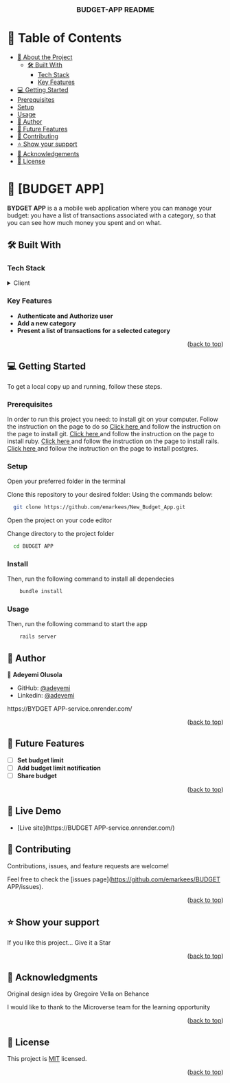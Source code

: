 <a name="readme-top"></a>

<div align="center">
  <h3><b>BUDGET-APP README</b></h3>
</div>

# 📗 Table of Contents

- [📖 About the Project](#about-project)
  - [🛠 Built With](#built-with)
    - [Tech Stack](#tech-stack)
    - [Key Features](#key-features)
- [💻 Getting Started](#getting-started)
- [Prerequisites](#prerequisites)
- [Setup](#setup)
- [Usage](#usage)
- [👥 Author](#author)
- [🔭 Future Features](#future-features)
- [🤝 Contributing](#contributing)
- [⭐️ Show your support](#support)
- [🙏 Acknowledgements](#acknowledgements)
- [📝 License](#license)

# 📖 [BUDGET APP] <a name="about-project"></a>

**BYDGET APP** is a a mobile web application where you can manage your budget: you have a list of transactions associated with a category, so that you can see how much money you spent and on what.

## 🛠 Built With <a name="built-with"></a>

### Tech Stack <a name="tech-stack"></a>

<details>
  <summary>Client</summary>
  <ul>
    <li>Ruby on Rails</li>
  </ul>
</details>

### Key Features <a name="key-features"></a>

- **Authenticate and Authorize user**
- **Add a new category**
- **Present a list of transactions for a selected category**

<p align="right">(<a href="#readme-top">back to top</a>)</p>

## 💻 Getting Started <a name="getting-started"></a>

To get a local copy up and running, follow these steps.

### Prerequisites

In order to run this project you need:
to install git on your computer. Follow the instruction on the page to do so
[Click here ](https://git-scm.com/book/en/v2/Getting-Started-Installing-Git) and follow the instruction on the page to install git.
[Click here ](https://www.ruby-lang.org/en/documentation/installation/) and follow the instruction on the page to install ruby.
[Click here ](https://guides.rubyonrails.org/v5.1/getting_started.html) and follow the instruction on the page to install rails.
[Click here ](https://www.postgresql.org/download/) and follow the instruction on the page to install postgres.

### Setup

Open your preferred folder in the terminal

Clone this repository to your desired folder:
Using the commands below:

```sh
  git clone https://github.com/emarkees/New_Budget_App.git
```

Open the project on your code editor

Change directory to the project folder

```sh
  cd BUDGET APP
```

### Install
Then, run the following command to install all dependecies

```sh
    bundle install
```

### Usage

Then, run the following command to start the app

```sh
    rails server
```

## 👥 Author <a name="author"></a>

👤 **Adeyemi Olusola**

- GitHub: [@adeyemi](https://github.com/emarkees)
- Linkedin: [@adeyemi](https://linkedin.com/in/adeyemi-olusola)

https://BYDGET APP-service.onrender.com/

<p align="right">(<a href="#readme-top">back to top</a>)</p>

## 🔭 Future Features <a name="future-features"></a>

- [ ] **Set budget limit**
- [ ] **Add budget limit notification**
- [ ] **Share budget**

<p align="right">(<a href="#readme-top">back to top</a>)</p>

## 🚀 Live Demo <a name="live-demo"></a>

- [Live site](https://BUDGET APP-service.onrender.com/)

## 🤝 Contributing <a name="contributing"></a>

Contributions, issues, and feature requests are welcome!

Feel free to check the [issues page](https://github.com/emarkees/BUDGET APP/issues).

<p align="right">(<a href="#readme-top">back to top</a>)</p>

## ⭐️ Show your support <a name="support"></a>

If you like this project... Give it a Star

<p align="right">(<a href="#readme-top">back to top</a>)</p>

## 🙏 Acknowledgments <a name="acknowledgements"></a>

Original design idea by Gregoire Vella on Behance

I would like to thank to the Microverse team for the learning opportunity

<p align="right">(<a href="#readme-top">back to top</a>)</p>

## 📝 License <a name="license"></a>

This project is [MIT](./LICENSE) licensed.

<p align="right">(<a href="#readme-top">back to top</a>)</p>
